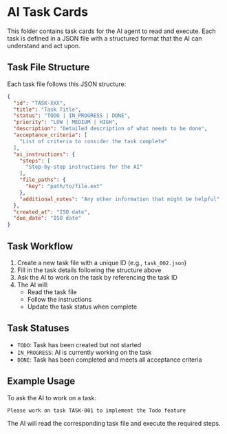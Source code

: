 # AI Task Cards

This folder contains task cards for the AI agent to read and execute. Each task is defined in a JSON file with a structured format that the AI can understand and act upon.

## Task File Structure

Each task file follows this JSON structure:

```json
{
  "id": "TASK-XXX",
  "title": "Task Title",
  "status": "TODO | IN_PROGRESS | DONE",
  "priority": "LOW | MEDIUM | HIGH",
  "description": "Detailed description of what needs to be done",
  "acceptance_criteria": [
    "List of criteria to consider the task complete"
  ],
  "ai_instructions": {
    "steps": [
      "Step-by-step instructions for the AI"
    ],
    "file_paths": {
      "key": "path/to/file.ext"
    },
    "additional_notes": "Any other information that might be helpful"
  },
  "created_at": "ISO date",
  "due_date": "ISO date"
}
```

## Task Workflow

1. Create a new task file with a unique ID (e.g., `task_002.json`)
2. Fill in the task details following the structure above
3. Ask the AI to work on the task by referencing the task ID
4. The AI will:
   - Read the task file
   - Follow the instructions
   - Update the task status when complete

## Task Statuses

- `TODO`: Task has been created but not started
- `IN_PROGRESS`: AI is currently working on the task
- `DONE`: Task has been completed and meets all acceptance criteria

## Example Usage

To ask the AI to work on a task:

```
Please work on task TASK-001 to implement the Todo feature
```

The AI will read the corresponding task file and execute the required steps. 